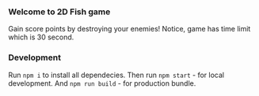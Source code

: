 ### Welcome to 2D Fish game ###
Gain score points by destroying your enemies! Notice, game has time limit which is 30 second. 
### Development ###
Run `npm i` to install all dependecies. Then run `npm start` - for local development.
And `npm run build` - for production bundle.
